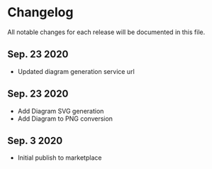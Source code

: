 # Changelog

All notable changes for each release will be documented in this file.

## Sep. 23 2020

- Updated diagram generation service url
## Sep. 23 2020

- Add Diagram SVG generation
- Add Diagram to PNG conversion

## Sep. 3 2020

- Initial publish to marketplace
